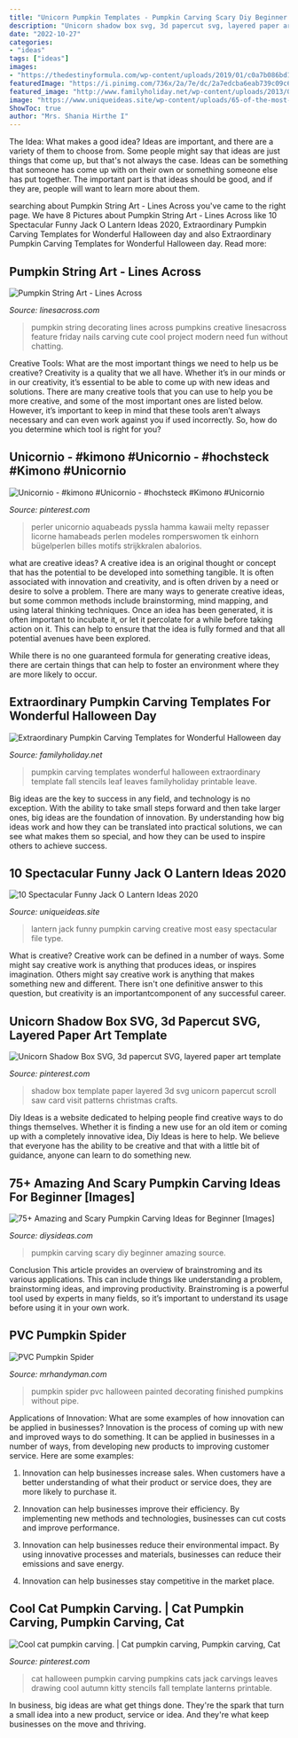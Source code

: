 ```yaml
---
title: "Unicorn Pumpkin Templates - Pumpkin Carving Scary Diy Beginner Amazing Source"
description: "Unicorn shadow box svg, 3d papercut svg, layered paper art template"
date: "2022-10-27"
categories:
- "ideas"
tags: ["ideas"]
images:
- "https://thedestinyformula.com/wp-content/uploads/2019/01/c0a7b086bd1f991ec7619e803c65f9d2.jpg"
featuredImage: "https://i.pinimg.com/736x/2a/7e/dc/2a7edcba6eab739c09c652875d8be657--cat-pumpkin-carving-pumpkin-art.jpg"
featured_image: "http://www.familyholiday.net/wp-content/uploads/2013/09/Pumpkin-Carving-Templates-18.jpg"
image: "https://www.uniqueideas.site/wp-content/uploads/65-of-the-most-creative-pumpkin-carving-ideas-pumpkin-carving-3.jpg"
ShowToc: true
author: "Mrs. Shania Hirthe I"
---
```



The Idea: What makes a good idea?
Ideas are important, and there are a variety of them to choose from. Some people might say that ideas are just things that come up, but that's not always the case. Ideas can be something that someone has come up with on their own or something someone else has put together. The important part is that ideas should be good, and if they are, people will want to learn more about them.

	

		
searching about Pumpkin String Art - Lines Across you've came to the right page. We have 8 Pictures about Pumpkin String Art - Lines Across like 10 Spectacular Funny Jack O Lantern Ideas 2020, Extraordinary Pumpkin Carving Templates for Wonderful Halloween day and also Extraordinary Pumpkin Carving Templates for Wonderful Halloween day. Read more:
		
    
## Pumpkin String Art - Lines Across

<img loading=lazy src="https://www.linesacross.com/wp-content/uploads/2013/10/Pumpkin-String-Art-@linesacross.jpg" onerror="this.onerror=null;this.src='https://tse3.mm.bing.net/th?id=OIP.3_wxerp5QZVlZ9L8-gebLwHaKN&amp;pid=15.1';" alt="Pumpkin String Art - Lines Across">

_Source: linesacross.com_

>pumpkin string decorating lines across pumpkins creative linesacross feature friday nails carving cute cool project modern need fun without chatting. 

	

Creative Tools: What are the most important things we need to help us be creative?
Creativity is a quality that we all have. Whether it’s in our minds or in our creativity, it’s essential to be able to come up with new ideas and solutions. There are many creative tools that you can use to help you be more creative, and some of the most important ones are listed below. However, it’s important to keep in mind that these tools aren’t always necessary and can even work against you if used incorrectly. So, how do you determine which tool is right for you?

    
## Unicornio - #kimono #Unicornio - #hochsteck #Kimono #Unicornio

<img loading=lazy src="https://i.pinimg.com/736x/7a/c1/99/7ac19978c58128068c8d9308d655d731.jpg" onerror="this.onerror=null;this.src='https://tse4.mm.bing.net/th?id=OIP.f2x5OwRJOV1wpp16hnX70AHaJ3&amp;pid=15.1';" alt="Unicornio - #kimono #Unicornio - #hochsteck #Kimono #Unicornio">

_Source: pinterest.com_

>perler unicornio aquabeads pyssla hamma kawaii melty repasser licorne hamabeads perlen modeles romperswomen tk einhorn bügelperlen billes motifs strijkkralen abalorios. 

	

what are creative ideas?
A creative idea is an original thought or concept that has the potential to be developed into something tangible. It is often associated with innovation and creativity, and is often driven by a need or desire to solve a problem.
There are many ways to generate creative ideas, but some common methods include brainstorming, mind mapping, and using lateral thinking techniques. Once an idea has been generated, it is often important to incubate it, or let it percolate for a while before taking action on it. This can help to ensure that the idea is fully formed and that all potential avenues have been explored.

While there is no one guaranteed formula for generating creative ideas, there are certain things that can help to foster an environment where they are more likely to occur.

    
## Extraordinary Pumpkin Carving Templates For Wonderful Halloween Day

<img loading=lazy src="http://www.familyholiday.net/wp-content/uploads/2013/09/Pumpkin-Carving-Templates-18.jpg" onerror="this.onerror=null;this.src='https://tse1.mm.bing.net/th?id=OIP.ujnqvCujJgrSpXeOiSqX0AHaJ5&amp;pid=15.1';" alt="Extraordinary Pumpkin Carving Templates for Wonderful Halloween day">

_Source: familyholiday.net_

>pumpkin carving templates wonderful halloween extraordinary template fall stencils leaf leaves familyholiday printable leave. 

	

Big ideas are the key to success in any field, and technology is no exception. With the ability to take small steps forward and then take larger ones, big ideas are the foundation of innovation. By understanding how big ideas work and how they can be translated into practical solutions, we can see what makes them so special, and how they can be used to inspire others to achieve success.

    
## 10 Spectacular Funny Jack O Lantern Ideas 2020

<img loading=lazy src="https://www.uniqueideas.site/wp-content/uploads/65-of-the-most-creative-pumpkin-carving-ideas-pumpkin-carving-3.jpg" onerror="this.onerror=null;this.src='https://tse2.mm.bing.net/th?id=OIP.q-ytFaKtWRsQaKdzQq2cdwHaLH&amp;pid=15.1';" alt="10 Spectacular Funny Jack O Lantern Ideas 2020">

_Source: uniqueideas.site_

>lantern jack funny pumpkin carving creative most easy spectacular file type. 

	

What is creative?
Creative work can be defined in a number of ways. Some might say creative work is anything that produces ideas, or inspires imagination. Others might say creative work is anything that makes something new and different. There isn't one definitive answer to this question, but creativity is an importantcomponent of any successful career.

    
## Unicorn Shadow Box SVG, 3d Papercut SVG, Layered Paper Art Template

<img loading=lazy src="https://i.pinimg.com/736x/1d/e7/af/1de7af989175f7e80dd91b172f3cd74d.jpg" onerror="this.onerror=null;this.src='https://tse4.mm.bing.net/th?id=OIP.20OKnUcSpPcT-3QAw28kJgHaJn&amp;pid=15.1';" alt="Unicorn Shadow Box SVG, 3d papercut SVG, layered paper art template">

_Source: pinterest.com_

>shadow box template paper layered 3d svg unicorn papercut scroll saw card visit patterns christmas crafts. 

	

Diy Ideas is a website dedicated to helping people find creative ways to do things themselves. Whether it is finding a new use for an old item or coming up with a completely innovative idea, Diy Ideas is here to help. We believe that everyone has the ability to be creative and that with a little bit of guidance, anyone can learn to do something new.

    
## 75+ Amazing And Scary Pumpkin Carving Ideas For Beginner [Images]

<img loading=lazy src="https://thedestinyformula.com/wp-content/uploads/2019/01/c0a7b086bd1f991ec7619e803c65f9d2.jpg" onerror="this.onerror=null;this.src='https://tse4.mm.bing.net/th?id=OIP.taQ9yUBQ7N-Ul7MQz9K0KwHaNJ&amp;pid=15.1';" alt="75+ Amazing and Scary Pumpkin Carving Ideas for Beginner [Images]">

_Source: diysideas.com_

>pumpkin carving scary diy beginner amazing source. 

	

Conclusion
This article provides an overview of brainstroming and its various applications. This can include things like understanding a problem, brainstorming ideas, and improving productivity. Brainstroming is a powerful tool used by experts in many fields, so it’s important to understand its usage before using it in your own work.

    
## PVC Pumpkin Spider

<img loading=lazy src="http://www.mrhandyman.com/images/blog/wp-content/2012/10/finished-pvc-spider-pumpkin.jpeg" onerror="this.onerror=null;this.src='https://tse2.mm.bing.net/th?id=OIP.nsq_9FhskIoN-h8EWF-mFAHaDt&amp;pid=15.1';" alt="PVC Pumpkin Spider">

_Source: mrhandyman.com_

>pumpkin spider pvc halloween painted decorating finished pumpkins without pipe. 

	

Applications of Innovation: What are some examples of how innovation can be applied in businesses?
Innovation is the process of coming up with new and improved ways to do something. It can be applied in businesses in a number of ways, from developing new products to improving customer service. Here are some examples:
1. Innovation can help businesses increase sales. When customers have a better understanding of what their product or service does, they are more likely to purchase it.

2. Innovation can help businesses improve their efficiency. By implementing new methods and technologies, businesses can cut costs and improve performance.

3. Innovation can help businesses reduce their environmental impact. By using innovative processes and materials, businesses can reduce their emissions and save energy.

4. Innovation can help businesses stay competitive in the market place.

    
## Cool Cat Pumpkin Carving. | Cat Pumpkin Carving, Pumpkin Carving, Cat

<img loading=lazy src="https://i.pinimg.com/736x/2a/7e/dc/2a7edcba6eab739c09c652875d8be657--cat-pumpkin-carving-pumpkin-art.jpg" onerror="this.onerror=null;this.src='https://tse2.mm.bing.net/th?id=OIP.KXRb3JfrHrlJOxb28T4fcQHaLI&amp;pid=15.1';" alt="Cool cat pumpkin carving. | Cat pumpkin carving, Pumpkin carving, Cat">

_Source: pinterest.com_

>cat halloween pumpkin carving pumpkins cats jack carvings leaves drawing cool autumn kitty stencils fall template lanterns printable. 

	

In business, big ideas are what get things done. They're the spark that turn a small idea into a new product, service or idea. And they're what keep businesses on the move and thriving.

